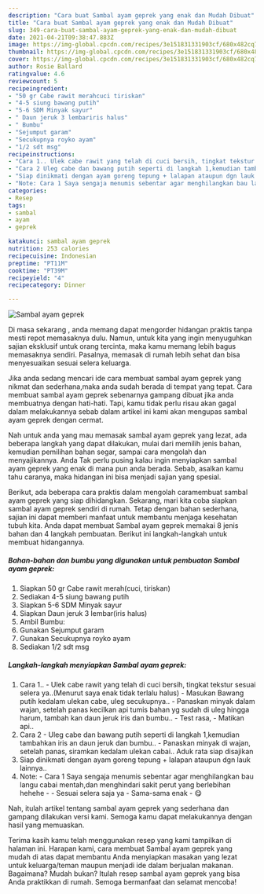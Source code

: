 ```yaml
---
description: "Cara buat Sambal ayam geprek yang enak dan Mudah Dibuat"
title: "Cara buat Sambal ayam geprek yang enak dan Mudah Dibuat"
slug: 349-cara-buat-sambal-ayam-geprek-yang-enak-dan-mudah-dibuat
date: 2021-04-21T09:38:47.883Z
image: https://img-global.cpcdn.com/recipes/3e151831331903cf/680x482cq70/sambal-ayam-geprek-foto-resep-utama.jpg
thumbnail: https://img-global.cpcdn.com/recipes/3e151831331903cf/680x482cq70/sambal-ayam-geprek-foto-resep-utama.jpg
cover: https://img-global.cpcdn.com/recipes/3e151831331903cf/680x482cq70/sambal-ayam-geprek-foto-resep-utama.jpg
author: Rosie Ballard
ratingvalue: 4.6
reviewcount: 5
recipeingredient:
- "50 gr Cabe rawit merahcuci tiriskan"
- "4-5 siung bawang putih"
- "5-6 SDM Minyak sayur"
- " Daun jeruk 3 lembariris halus"
- " Bumbu"
- "Sejumput garam"
- "Secukupnya royko ayam"
- "1/2 sdt msg"
recipeinstructions:
- "Cara 1.. Ulek cabe rawit yang telah di cuci bersih, tingkat tekstur sesuai selera ya..(Menurut saya enak tidak terlalu halus)  Masukan Bawang putih kedalam ulekan cabe, uleg secukupnya.. Panaskan minyak dalam wajan, setelah panas kecilkan api tumis bahan yg sudah di uleg hingga harum, tambah kan daun jeruk iris dan bumbu..  Test rasa,  Matikan api.."
- "Cara 2 Uleg cabe dan bawang putih seperti di langkah 1,kemudian tambahkan iris an daun jeruk dan bumbu..  Panaskan minyak di wajan, setelah panas, siramkan kedalam ulekan cabai.. Aduk rata siap disajikan"
- "Siap dinikmati dengan ayam goreng tepung + lalapan ataupun dgn lauk lainnya.."
- "Note: Cara 1 Saya sengaja menumis sebentar agar menghilangkan bau langu cabai mentah,dan menghindari sakit perut yang berlebihan hehehe   Sesuai selera saja ya  Sama-sama enak 😋"
categories:
- Resep
tags:
- sambal
- ayam
- geprek

katakunci: sambal ayam geprek 
nutrition: 253 calories
recipecuisine: Indonesian
preptime: "PT11M"
cooktime: "PT39M"
recipeyield: "4"
recipecategory: Dinner

---
```



![Sambal ayam geprek](https://img-global.cpcdn.com/recipes/3e151831331903cf/680x482cq70/sambal-ayam-geprek-foto-resep-utama.jpg)

Di masa  sekarang , anda memang dapat mengorder hidangan praktis tanpa mesti repot memasaknya dulu. Namun, untuk kita yang ingin menyuguhkan sajian eksklusif untuk orang tercinta, maka kamu memang lebih bagus memasaknya sendiri. Pasalnya, memasak di rumah lebih sehat dan bisa menyesuaikan sesuai selera keluarga.

Jika anda sedang mencari ide cara membuat sambal ayam geprek yang nikmat dan sederhana,maka anda sudah berada di tempat yang tepat. Cara membuat sambal ayam geprek  sebenarnya gampang dibuat jika anda membuatnya dengan hati-hati. Tapi, kamu tidak perlu risau akan gagal dalam melakukannya 
sebab dalam artikel ini kami akan mengupas sambal ayam geprek dengan cermat.  



Nah untuk anda yang mau memasak sambal ayam geprek yang lezat, ada beberapa langkah yang dapat dilakukan, mulai dari memilih jenis bahan, kemudian pemilihan bahan segar, sampai cara mengolah dan menyajikannya. Anda Tak perlu pusing kalau ingin menyiapkan sambal ayam geprek yang enak di mana pun anda berada. Sebab, asalkan kamu  tahu caranya, maka hidangan ini bisa menjadi sajian yang spesial.

Berikut, ada beberapa cara praktis  dalam mengolah caramembuat sambal ayam geprek yang siap dihidangkan. Sekarang, mari kita coba siapkan sambal ayam geprek sendiri di rumah. Tetap dengan bahan sederhana, sajian ini dapat memberi manfaat untuk membantu menjaga kesehatan tubuh kita. Anda dapat membuat Sambal ayam geprek memakai 8 jenis bahan dan 4 langkah pembuatan. Berikut ini langkah-langkah untuk membuat hidangannya.

<!--inarticleads1-->

##### Bahan-bahan dan bumbu yang digunakan untuk pembuatan Sambal ayam geprek:

1. Siapkan 50 gr Cabe rawit merah(cuci, tiriskan)
1. Sediakan 4-5 siung bawang putih
1. Siapkan 5-6 SDM Minyak sayur
1. Siapkan  Daun jeruk 3 lembar(iris halus)
1. Ambil  Bumbu:
1. Gunakan Sejumput garam
1. Gunakan Secukupnya royko ayam
1. Sediakan 1/2 sdt msg




<!--inarticleads2-->

##### Langkah-langkah menyiapkan Sambal ayam geprek:

1. Cara 1.. - Ulek cabe rawit yang telah di cuci bersih, tingkat tekstur sesuai selera ya..(Menurut saya enak tidak terlalu halus)  - Masukan Bawang putih kedalam ulekan cabe, uleg secukupnya.. - Panaskan minyak dalam wajan, setelah panas kecilkan api tumis bahan yg sudah di uleg hingga harum, tambah kan daun jeruk iris dan bumbu..  - Test rasa,  - Matikan api..
1. Cara 2 - Uleg cabe dan bawang putih seperti di langkah 1,kemudian tambahkan iris an daun jeruk dan bumbu..  - Panaskan minyak di wajan, setelah panas, siramkan kedalam ulekan cabai.. Aduk rata siap disajikan
1. Siap dinikmati dengan ayam goreng tepung + lalapan ataupun dgn lauk lainnya..
1. Note: - Cara 1 Saya sengaja menumis sebentar agar menghilangkan bau langu cabai mentah,dan menghindari sakit perut yang berlebihan hehehe  -  - Sesuai selera saja ya  - Sama-sama enak - 😋




Nah, itulah artikel tentang  sambal ayam geprek  yang sederhana dan gampang dilakukan versi kami. Semoga kamu dapat melakukannya dengan hasil yang memuaskan. 

Terima kasih kamu telah menggunakan resep yang kami tampilkan di halaman ini. Harapan kami, cara membuat  Sambal ayam geprek yang mudah di atas dapat membantu Anda menyiapkan masakan yang lezat untuk keluarga/teman maupun menjadi ide dalam berjualan makanan. Bagaimana? Mudah bukan? Itulah resep sambal ayam geprek yang bisa Anda praktikkan di rumah. Semoga bermanfaat dan selamat mencoba!

